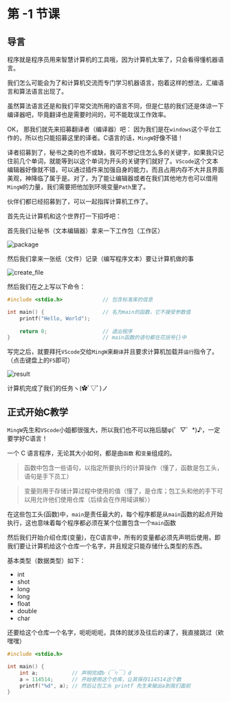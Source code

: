 # 第 -1 节课

## 导言

程序就是程序员用来智慧计算机的工具哦，因为计算机太笨了，只会看得懂机器语言。

我们怎么可能会为了和计算机交流而专门学习机器语言，抱着这样的想法，汇编语言和算法语言出现了。

虽然算法语言还是和我们平常交流所用的语言不同，但是仁慈的我们还是体谅一下编译器吧，毕竟翻译也是需要时间的，可不能耽误工作效率。



OK， 那我们就先来招募翻译者（编译器）吧： 因为我们是在`windows`这个平台工作的，所以也只能招募这里的译者。C语言的话，`MingW`好像不错！



译者招募到了，秘书之类的也不或缺，我可不想记住怎么多的关键字，如果我只记住前几个单词，就能等到以这个单词为开头的关键字们就好了。`VScode`这个文本编辑器好像就不错，可以通过插件来加强自身的能力，而且占用内存不大并且界面美观，神降临了属于是。对了，为了能让编辑器或者在我们其他地方也可以借用`MingW`的力量，我们需要把他加到环境变量`Path`里了。



伙伴们都已经招募到了，可以一起指挥计算机工作了。

首先先让计算机和这个世界打一下招呼吧：



首先我们让秘书（文本编辑器）拿来一下工作包（工作区）

![package](../../static/img/c-1/package.png)

然后我们拿来一张纸（文件）记录（编写程序文本）要让计算机做的事

![create_file](../../static/img/c-1/create_file.png)

然后我们在之上写以下命令：

```c
#include <stdio.h>             // 包含标准库的信息

int main() {                   // 名为main的函数，它不接受参数值
    printf("Hello, World");    
    
    return 0;                  // 退出程序
}                              // main函数的语句都在花括号{}中
```

写完之后，就要拜托`VScode`交给`MingW`来`翻译`并且要求计算机加载并`运行`指令了。（点击键盘上的`F5`即可）

![result](../../static/img/c-1/result.png)

计算机完成了我们的任务ヽ(✿ﾟ▽ﾟ)ノ



## 正式开始C教学

`MingW`先生和`VScode`小姐都很强大，所以我们也不可以拖后腿φ(゜▽゜*)♪，一定要学好C语言！



一个 C 语言程序，无论其大小如何，都是由`函数` 和`变量`组成的。

> 函数中包含一些语句，以指定所要执行的计算操作（懂了，函数是包工头，语句是手下员工）

> 变量则用于存储计算过程中使用的值（懂了，是仓库；包工头和他的手下可以用允许他们使用仓库（后续会在作用域讲解））

在这些包工头(函数)中，`main`是责任最大的，每个程序都是从`main`函数的起点开始执行，这也意味着每个程序都必须在某个位置包含一个`main`函数

然后我们开始介绍仓库(变量)，在C语言中，所有的变量都必须先声明后使用，即我们要让计算机给这个仓库一个名字，并且规定只能存储什么类型的东西。

基本类型（数据类型）如下：

* int
* shot
* long
* long
* float
* double
* char



还要给这个仓库一个名字，呃呃呃呃，具体的就涉及往后的课了，我直接跳过（欸嘿嘿）

```c
#include <stdio.h>

int main() {
	int a;           // 声明完成b（￣▽￣）d　
    a = 114514;      // 开始使用这个仓库，让其保存114514这个数
    printf("%d", a); // 然后让包工头 printf 先生来输出a到我们面前
}
```
